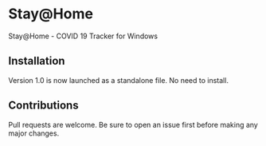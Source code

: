 # Stay@Home
Stay@Home - COVID 19 Tracker for Windows
## Installation
Version 1.0 is now launched as a standalone file. No need to install.
## Contributions
Pull requests are welcome. Be sure to open an issue first before making any major changes.
